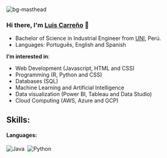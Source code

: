 ![bg-masthead](https://github.com/lcarrenoy/lcarrenoy/assets/166766154/6685c273-05dc-4dab-9268-db07d81e43a9)

 
### Hi there, I'm [Luis Carreño](https://lcarrenoy.github.io) 👋

- Bachelor of Science in Industrial Engineer from [UNI](https://portal.uni.edu.pe/#1), Perú. 
- Languages: Português, English and Spanish

**I’m interested in**:
 -  Web Development (Javascript, HTML and CSS)
 -  Programming (R, Python and CSS)
 -  Databases (SQL)
 -  Machine Learning and Artificial Intelligence
 -  Data visualization (Power BI, Tableau and Data Studio)
 -  Cloud Computing (AWS, Azure and GCP)

  
## Skills:
#### Languages:
![Java](https://img.shields.io/badge/Java-ED8B00?style=for-the-badge&logo=java&logoColor=white)&nbsp;
![Python](https://img.shields.io/badge/Python-3776AB?style=for-the-badge&logo=python&logoColor=white)&nbsp;
